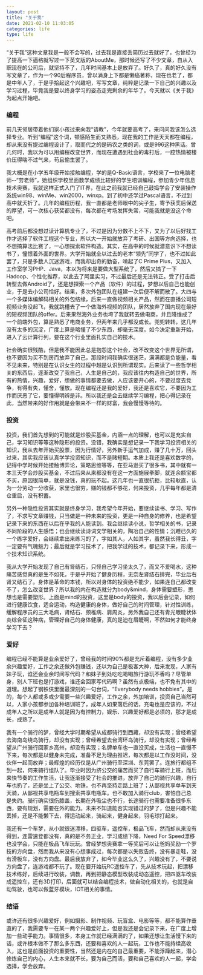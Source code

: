 ```yaml
---
layout: post
title: "关于我"
date: 2021-02-10 11:03:05
categories: life
type: life
---
```


“关于我”这种文章我是一般不会写的，过去我是直接丢简历过去就好了，也曾经为了提高一下逼格就写过一下英文版的AboutMe，那时候还写了不少文章，自从入职现在的公司后，就坚持不了，几年时间基本上是放弃了。好久了，真的好久没有写文章了，作为一个90后程序员，曾以满身上下都是懒癌著称，现在也老了，都是中年人了，于是乎拾起这个兴趣吧，写写文章，纯粹是记录一下自己的兴趣以及学习过程，毕竟我是要以终身学习的姿态走完剩余的年华了。今天就以《关于我》为起点开始吧。

### 编程

前几天邻居带着他们家小孩过来向我“请教”，今年就要高考了，来问问我该怎么选择专业。听到“编程”这个词，顿感陌生而又熟悉，现在我的工作是天天都在编程，却从来没有提过编程设计了，取而代之的是码农之类的词，或是996这种黑话。曾几何时，我以为可以用编程改变世界，而现在遭遇到社会的毒打后，一腔热情被楼价压得喘不过气来，苟且偷生罢了。

我大概是在小学五年级开始接触编程，学的是Q-Basic语言，学校来了一位电脑老师--“劳老师”，她组织学校里面数学成绩比较好的学生培训编程，参加青少年信息技术奥赛，我就这样正式入门了IT界，在此之前我就已经自己鼓捣学会了安装操作系统win98、winMe、win2000，winxp。到了初中还学过Pascal语言，不过到高中就夭折了。几年的编程历程，我一直都是老师眼中的尖子生，寄予获奖后保送的厚望，可一次核心获奖都没有，每次都在考场发挥失常，可能我就是没这个命吧。

高考前后都没想过读计算机专业了，不过是因为分数不上不下，又为了以后好找工作才选择了软件工程这个专业，所以大一开始就放弃了考研、出国等方向选择，也不想搞算法比赛了，一心想探索软件构造。其实，在高中的时候就潜意识下不想读书了，憧憬着外面的世界。大学开始就全以过去的老本“领先”同学了，也不过如此罢了，只是多数人沉迷游戏，而我却出奇的勤奋，啃起了C Prime Plus，又加入工作室学习PHP、Java，本以为将来是要做大型系统了，然后又搞了一下Hadoop、个性化推荐，以此去了阿里实习，不过最后还是无法转正。受了打击后转型去做Android了，还是想探索一个产品（软件）的过程，梦想以后自己也能创业，于是去小公司恰好。结果，多次外包团队在组建一次后便不解而散了。大四与一个多媒体编解码相关的外包结缘，后来一直做视频相关产品，然而在直播公司短视频业务没起飞，我就跳槽去了一个做海外视频的团队，居然放弃了国内现在最好的短视频团队的offer。后来果然海外业务也垮了我就转去做电商，并且降维成了一个前端外包，算是熟悉了电商业务，但两年来几乎都没成长。兜兜转转，这几年没有太多的沉淀，广度上算是略懂了不少东西，却毫无深度。如今决定重新开始，进入了云计算行列，要在这个行业里面扎实自己的技术。

社会确实很残酷，但是我不能因此总是抱怨这个社会，改不改变这个世界无所谓，也不要因为买不到房而放弃了自己，那段时间我确实很迷茫，满满都是负能量，看不见未来，特别是在认识女生的过程中越是认识到所谓现实。后来读了一些哲学相关的东西后，逐渐改变了我自己，人生是自己的，我应该往内构造自己的世界，所有的热情，兴趣，爱好，想做的事情都要去做，人应该要开心的，不要过度去竞争，有得有失，懂舍，懂放。现在编程还是我的爱好，我还是喜欢它，不要因为工作而厌恶了它，要懂得明辨是非。所以我还是会去继续学习编程，把心得记录在此，当然带来的好作用就是会带来不一样的财富，我会慢慢等待的。

### 投资

投资，我们首先想到的可能就是炒股买基金，内涵一点的理解，也可以是充实自己，学习知识等等这种隐形的投资。没错，我确实是想记录一下我学习投资相关的知识，我从去年开始买股票，因为行情好，另外新手运气加成，赚了几十万，回头过来，其实我应该认真学学投资知识，而不是赌短期。本质上我还是喜欢数学的，记得中学时候开始接触博弈论，策略思维等等，在亚马逊买了很多书，其中就有一本三天学会炒股买基金，不过后来从来都没有在这一方面施展拳脚，就连余额宝都不买，原因很简单，就是没钱，真的玩不起。这几年也一直很抗拒，比较耿直，认为一分劳动一分收获，家里也很穷，赚的钱都不够花，何来投资，几乎每年都是清仓重启，没有积蓄。

另外一种隐性投资其实就是终身学习，我希望今年开始，要继续读书、学习、写作了，不求写文章赚钱，只当做是一种未来的投资，更是一种自身的修养，也是希望记录下来的东西在以后在乎我的人能读到。我会继续读小说，哲学相关的书，记录不同阶段的人生感悟；也会继续读诗词文学相关的，陶冶自己的性情；沉睡已久的一个练字爱好，会继续拿出来练习的了，字如其人，人如其字，虽然我长得丑，字一定要有气魄魅力；最后就是学习技术了，把我学过的技术，都记录下来，形成一个技术知识系统。

我从大学开始发现了自己有肾结石，只怪自己学习坐太久了，而又不爱喝水，这种痛苦感觉真的是生不如死，于是乎开始了健身历程，无奈左肾结石排完，毕业后右肾又结石了。身体是革命的本钱，所以对身体的投资绝不能少，如果连自己都改变不了，怎么改变世界？所以我的内在构造就分为body&mind，身体需要塑形，思想也是需要塑形。上面是mind的投资，这里是body的投资，我以后会记录，如何进行健康饮食，适合运动，构造健康的身体，做好自己的时间管理，针对性训练，缓解程序员的三大毛病，肾结石、颈椎病、肩周炎，另外我自己还有青光眼睫状体炎综合征这种病，管理好自己的身体健康，真的是迫在眉睫啊，不然如何才能终身学习下去？

### 爱好

编程已经不能算是业余爱好了，曾经我的时间90%都是充斥着编程，没有多少业余兴趣爱好，工作之余还做外包赚钱，还以为自己是极客大神，后来发现，人家有妹子玩，谁还会业余时间写代码？和妹子到处吃吃喝喝旅行游玩不香吗？尽管单身，别人下班也是打游戏，谁还会回家写代码啊？虽然有点极端，也不免有其中的道理。想起了钢铁侠里面最深刻的一句台词，“Everybody needs hobbies”。是的，每个人都或多或少需要一些兴趣爱好，工作之余，外加培训，投资自己当然可以，人家小孩都参加各种培训班了，成年人如果落后的话，充电也是应该的，不过成年人之所以是成年人就是因为有控制力，娱乐、兴趣爱好都是必须的，那才是成长，成熟了。

我有一个骑行的梦，曾经大学时期希望从成都骑行到西藏，却没有实现；曾经希望去海南岛绕岛骑行，却没有实现；曾经希望去台湾环岛骑行，却没有实现；曾经希望从广州骑行回家乡高州，却没有实现；名牌单车也一直没买成，生活也一直慢不下来，每次都是以健身未完成，准备不足为理由推迟，每次都是以工作没时间，没伙伴一起而放弃；最辉煌的经历仅是从广州骑行至深圳、东莞罢了。连旅行都组不到一起，何来骑行组队了。毕业时因为挤公交的痛苦而买了自行车骑行上班，而后来快节奏的工作生活，让我逐渐接受了社会的推进，放弃了自己的骑行兴趣，自行车也扔了，还是坐上了公交、地铁，也不再坚持走路上班了；从鄙视共享单车到天天骑，从鄙视共享电瓶车到搜索共享电瓶车。也不敢加入骑行club，害怕自己总是失约。骑行确实很伤膝盖，长期在外吸尘也不行，长途骑行也需要准备很多东西，要有规划，需要在外的能力。未来不知道能否实现错过的梦了，但是兴趣不能丢掉，还是不能懒下去，得运动起来，骑起来，健身起来，羽毛球打起来。

我还有一个车梦，从小就很迷漂移，四驱车，遥控车，极品飞车，然而却从来没有得到，连雷速登都没有，真的是不务正业，学习成绩下降，Need For Speed漂移也没学会，只能在极品飞车玩玩。曾经梦想奥赛拿一等奖后可以让爸妈奖励一个罗技的方向盘，然而我从来没有心想事成过，每次都是以失败告终，没有暴走鞋，没有滑板车，没有方向盘。最后我放弃了，如今毕业这么久了，兴趣没有了，不要说方向盘了，连游戏都不玩了。现在要开始玩RC遥控车了，先从技术玩起，把漂移技术练好，后续进行改装，调教，再到把静态模型改装成动态遥控，把四驱车改装成遥控车，还有3D打印，后面就可以结合编程技术，做自动化相关的，也就是自动驾驶，也可以做蓝牙模块，IOT相关的事情。

### 结语

或许还有很多兴趣爱好，例如摄影、制作视频、玩盲盒、电影等等，都不能算作垂直的了，我需要专一在某一两个兴趣爱好上，但是我还是会记录下来，在广度上增加一些动手能力。事情很多，本身工作就已经满满的了，如果还想让生活慢下来的话，或许根本做不了那么多东西，还要和喜欢的人一起玩，工作也不能持续高收入，这也是前面投资的重要性，当然还是内在的自己最重要，不能浮躁起来，潜心修炼自己的内心，人生本来就不长，要为自己而活，要和自己喜欢的人一起，学会选择，学会放弃。